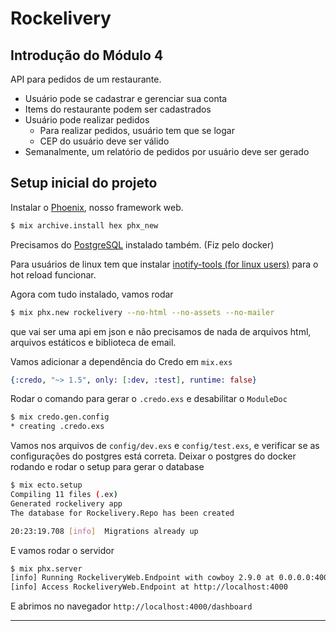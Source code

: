 # Rockelivery

## Introdução do Módulo 4

API para pedidos de um restaurante.

- Usuário pode se cadastrar e gerenciar sua conta
- Items do restaurante podem ser cadastrados
- Usuário pode realizar pedidos
  - Para realizar pedidos, usuário tem que se logar
  - CEP do usuário deve ser válido
- Semanalmente, um relatório de pedidos por usuário deve ser gerado

## Setup inicial do projeto

Instalar o [Phoenix](https://hexdocs.pm/phoenix/installation.html#phoenix), nosso framework web.

```bash
$ mix archive.install hex phx_new
```

Precisamos do [PostgreSQL](https://hexdocs.pm/phoenix/installation.html#postgresql) instalado também. (Fiz pelo docker)

Para usuários de linux tem que instalar [inotify-tools (for linux users)](https://hexdocs.pm/phoenix/installation.html#inotify-tools-for-linux-users) para o hot reload funcionar.

Agora com tudo instalado, vamos rodar

```bash
$ mix phx.new rockelivery --no-html --no-assets --no-mailer
```

que vai ser uma api em json e não precisamos de nada de arquivos html, arquivos estáticos e biblioteca de email.

Vamos adicionar a dependência do Credo em `mix.exs`

```elixir
{:credo, "~> 1.5", only: [:dev, :test], runtime: false}
```

Rodar o comando para gerar o `.credo.exs` e desabilitar o `ModuleDoc`

```bash
$ mix credo.gen.config
* creating .credo.exs
```

Vamos nos arquivos de `config/dev.exs` e `config/test.exs`, e verificar se as configurações do postgres está correta. Deixar o postgres do docker rodando e rodar o setup para gerar o database

```bash
$ mix ecto.setup
Compiling 11 files (.ex)
Generated rockelivery app
The database for Rockelivery.Repo has been created

20:23:19.708 [info]  Migrations already up
```

E vamos rodar o servidor

```bash
$ mix phx.server
[info] Running RockeliveryWeb.Endpoint with cowboy 2.9.0 at 0.0.0.0:4000 (http)
[info] Access RockeliveryWeb.Endpoint at http://localhost:4000
```

E abrimos no navegador `http://localhost:4000/dashboard`

---
